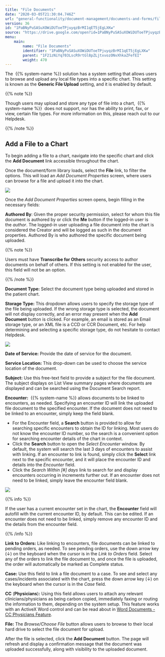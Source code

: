 ```yaml
---
title: "File Documents"
date: "2020-03-05T21:30:04.746Z"
url: "general-functionality/document-management/documents-and-forms/file-documents.html"
version: 36
id: "1PaBNyPuSASuXOWiDUToeTPjuyqzBrMI1qET5jEgLXKw"
source: "https://drive.google.com/open?id=1PaBNyPuSASuXOWiDUToeTPjuyqzBrMI1qET5jEgLXKw"
menu:
    main:
        name: "File Documents"
        identifier: "1PaBNyPuSASuXOWiDUToeTPjuyqzBrMI1qET5jEgLXKw"
        parent: "1F21zNiYq703LscR9rtGl8pZLjtxvozONvXhkaZFefEI"
        weight: 470
---
```

The  {{% system-name %}} solution has a system setting that allows users to browse and upload any local file types into a specific chart. This setting is known as the **Generic File Upload** setting, and it is enabled by default.



{{% note %}}

Though users may upload and store any type of file into a chart,  {{% system-name %}}  does not support, nor has the ability to print, fax, or view, certain file types. For more information on this, please reach out to our Helpdesk.

{{% /note %}}


## Add a File to a Chart

To begin adding a file to a chart, navigate into the specific chart and click the **Add Document** link accessible throughout the chart.

Once the document/form library loads, select the **File** link, to filter the options. This will load an *Add Document Properties* screen, where users can browse for a file and upload it into the chart.



![](file-documents.images/image1.png)



Once the *Add Document Properties* screen opens, begin filling in the necessary fields:

**Authored By**: Given the proper security permission, select for whom this file document is authored by or click the **Me** button if the logged-in user is the *author*. The logged-in user uploading a file document into the chart is considered the Creator and will be logged as such in the document properties. Authored By is who authored the specific document being uploaded.

{{% note %}}

Users must have **Transcribe for Others** security access to author documents on behalf of others. If this setting is not enabled for the user, this field will not be an option.

{{% /note %}}


**Document Type:** Select the document type being uploaded and stored in the patient chart.

**Storage Type:** This dropdown allows users to specify the storage type of the file being uploaded. If the wrong storage type is selected, the document will not display correctly, and an error may present when the **Add Document** button is clicked. For example, an email is stored as an Email storage type, or an XML file is a CCD or CCR Document, etc. For help determining and selecting a specific storage type, do not hesitate to contact Helpdesk.



![](file-documents.images/image2.png)



**Date of Service:** Provide the date of service for the document.

**Service Location:** This drop-down can be used to choose the service location of the document.

**Subject:** Use this free-text field to provide a subject for the file document. The subject displays on List View summary pages where documents are displayed and can be searched using the Document Search report.

**Encounter:**  {{% system-name %}} allows documents to be linked to encounters, as needed. Specifying an encounter ID will link the uploaded file document to the specified encounter. If the document does not need to be linked to an encounter, simply keep the field blank.

* For the Encounter field, a <strong>Search</strong> button is provided to allow for searching specific encounters to obtain the ID for linking. Most users do not know the encounter ID number, so the search is a convenient option for searching encounter details of the chart in context.
* Click the <strong>Search</strong> button to open the <em>Select Encounter</em> window. By default, the system will search the last 3 days of encounters to assist with linking. If an encounter to link is found, simply click the <strong>Select</strong> link next to the specific encounter, and it will place the encounter ID and details into the <em>Encounter</em> field.
* Click the <em>Search Within [#] days</em> link to search for and display encounters occurring in increments further out. If an encounter does not need to be linked, simply leave the encounter field blank.

![](file-documents.images/image3.png)



{{% info %}}

If the user has a current encounter set in the chart, the **Encounter** field will autofill with the current encounter ID, by default. This can be edited. If an encounter does not need to be linked, simply remove any encounter ID and the details from the encounter field.

{{% /info %}}


**Link to Orders:** Like linking to encounters, file documents can be linked to pending orders, as needed. To see pending orders, use the down arrow key (↓) on the keyboard when the cursor is in the *Link to Orders* field. Select any of the orders to link the file document to, and once the file is uploaded, the order will automatically be marked as Complete status.

**Case:** Use this field to link a file document to a case. To see and select any cases/incidents associated with the chart, press the down arrow key (↓) on the keyboard when the cursor is in the *Case* field.

**CC** (**Physicians**)**:** Using this field allows users to attach any relevant clinicians/physicians as being carbon copied, immediately faxing or routing the information to them, depending on the system setup. This feature works with an ActiveX Word control and can be read about in [Word Documents - CC Physicians Feature](word-documents-cc-physicians-feature.html).

**File:** The *Browse/Choose File* button allows users to browse to their local hard drive to select the file document for upload.

After the file is selected, click the **Add Document** button. The page will refresh and display a confirmation message that the document was uploaded successfully, along with visibility to the uploaded document.

